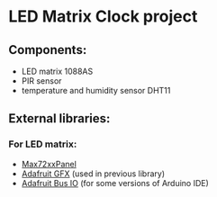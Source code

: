 # LED Matrix Clock project

## Components:
* LED matrix 1088AS
* PIR sensor
* temperature and humidity sensor DHT11

## External libraries:
### For LED matrix:
* [Max72xxPanel](https://github.com/markruys/arduino-Max72xxPanel)
* [Adafruit GFX](https://github.com/adafruit/Adafruit-GFX-Library) (used in previous library)
* [Adafruit Bus IO](https://github.com/adafruit/Adafruit_BusIO) (for some versions of Arduino IDE)
